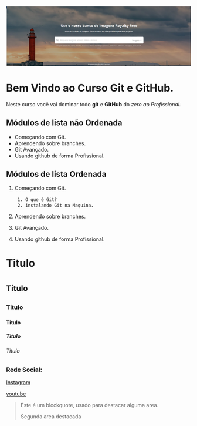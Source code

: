 ![Logo do Git](img/foto1.png)

# Bem Vindo ao Curso Git e GitHub.
Neste curso você vai dominar todo **git** e **GitHub** do _zero ao Profissional._

## Módulos de lista não Ordenada
* Começando com Git.
* Aprendendo sobre branches.
* Git Avançado.
* Usando github de forma Profissional.

## Módulos de lista Ordenada
1. Começando com Git.

        1. O que é Git?
        2. instalando Git na Maquina.
2. Aprendendo sobre branches.
3. Git Avançado.
4. Usando github de forma Profissional.


# Titulo <h1>

## Titulo <h2>

### Titulo <h3>

#### Titulo <h4>

##### Titulo <h5>

###### Titulo <h6>

### Rede Social:
[Instagram](https://instagram.com/sujeitoprogramador)

[youtube](https://youtube.com/c/sujeitoprogramador)

>Este é um blockquote, usado para destacar alguma area.
>
>Segunda area destacada